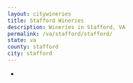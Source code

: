 ```yaml
---
layout: citywineries
title: Stafford Wineries
description: Wineries in Stafford, VA
permalink: /va/stafford/stafford/
state: va
county: stafford
city: stafford
---
```

-
